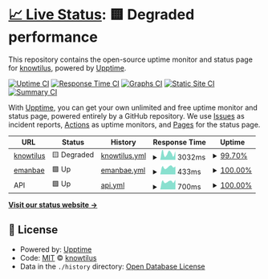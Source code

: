 # [📈 Live Status](https://knowtilus.github.io/upptime): <!--live status--> **🟨 Degraded performance**

This repository contains the open-source uptime monitor and status page for [knowtilus](https://knowtilus.github.io/upptime), powered by [Upptime](https://github.com/upptime/upptime).

[![Uptime CI](https://github.com/knowtilus/upptime/workflows/Uptime%20CI/badge.svg)](https://github.com/knowtilus/upptime/actions?query=workflow%3A%22Uptime+CI%22)
[![Response Time CI](https://github.com/knowtilus/upptime/workflows/Response%20Time%20CI/badge.svg)](https://github.com/knowtilus/upptime/actions?query=workflow%3A%22Response+Time+CI%22)
[![Graphs CI](https://github.com/knowtilus/upptime/workflows/Graphs%20CI/badge.svg)](https://github.com/knowtilus/upptime/actions?query=workflow%3A%22Graphs+CI%22)
[![Static Site CI](https://github.com/knowtilus/upptime/workflows/Static%20Site%20CI/badge.svg)](https://github.com/knowtilus/upptime/actions?query=workflow%3A%22Static+Site+CI%22)
[![Summary CI](https://github.com/knowtilus/upptime/workflows/Summary%20CI/badge.svg)](https://github.com/knowtilus/upptime/actions?query=workflow%3A%22Summary+CI%22)

With [Upptime](https://upptime.js.org), you can get your own unlimited and free uptime monitor and status page, powered entirely by a GitHub repository. We use [Issues](https://github.com/knowtilus/upptime/issues) as incident reports, [Actions](https://github.com/knowtilus/upptime/actions) as uptime monitors, and [Pages](https://knowtilus.github.io/upptime) for the status page.

<!--start: status pages-->
<!-- This summary is generated by Upptime (https://github.com/upptime/upptime) -->
<!-- Do not edit this manually, your changes will be overwritten -->
<!-- prettier-ignore -->
| URL | Status | History | Response Time | Uptime |
| --- | ------ | ------- | ------------- | ------ |
| <img alt="" src="https://icons.duckduckgo.com/ip3/www.knowtil.us.ico" height="13"> [knowtilus](https://www.knowtil.us) | 🟨 Degraded | [knowtilus.yml](https://github.com/knowtilus/upptime/commits/HEAD/history/knowtilus.yml) | <details><summary><img alt="Response time graph" src="./graphs/knowtilus/response-time-week.png" height="20"> 3032ms</summary><br><a href="https://status.knowtil.us/history/knowtilus"><img alt="Response time 588" src="https://img.shields.io/endpoint?url=https%3A%2F%2Fraw.githubusercontent.com%2Fknowtilus%2Fupptime%2FHEAD%2Fapi%2Fknowtilus%2Fresponse-time.json"></a><br><a href="https://status.knowtil.us/history/knowtilus"><img alt="24-hour response time 5639" src="https://img.shields.io/endpoint?url=https%3A%2F%2Fraw.githubusercontent.com%2Fknowtilus%2Fupptime%2FHEAD%2Fapi%2Fknowtilus%2Fresponse-time-day.json"></a><br><a href="https://status.knowtil.us/history/knowtilus"><img alt="7-day response time 3032" src="https://img.shields.io/endpoint?url=https%3A%2F%2Fraw.githubusercontent.com%2Fknowtilus%2Fupptime%2FHEAD%2Fapi%2Fknowtilus%2Fresponse-time-week.json"></a><br><a href="https://status.knowtil.us/history/knowtilus"><img alt="30-day response time 1355" src="https://img.shields.io/endpoint?url=https%3A%2F%2Fraw.githubusercontent.com%2Fknowtilus%2Fupptime%2FHEAD%2Fapi%2Fknowtilus%2Fresponse-time-month.json"></a><br><a href="https://status.knowtil.us/history/knowtilus"><img alt="1-year response time 643" src="https://img.shields.io/endpoint?url=https%3A%2F%2Fraw.githubusercontent.com%2Fknowtilus%2Fupptime%2FHEAD%2Fapi%2Fknowtilus%2Fresponse-time-year.json"></a></details> | <details><summary><a href="https://status.knowtil.us/history/knowtilus">99.70%</a></summary><a href="https://status.knowtil.us/history/knowtilus"><img alt="All-time uptime 99.89%" src="https://img.shields.io/endpoint?url=https%3A%2F%2Fraw.githubusercontent.com%2Fknowtilus%2Fupptime%2FHEAD%2Fapi%2Fknowtilus%2Fuptime.json"></a><br><a href="https://status.knowtil.us/history/knowtilus"><img alt="24-hour uptime 97.92%" src="https://img.shields.io/endpoint?url=https%3A%2F%2Fraw.githubusercontent.com%2Fknowtilus%2Fupptime%2FHEAD%2Fapi%2Fknowtilus%2Fuptime-day.json"></a><br><a href="https://status.knowtil.us/history/knowtilus"><img alt="7-day uptime 99.70%" src="https://img.shields.io/endpoint?url=https%3A%2F%2Fraw.githubusercontent.com%2Fknowtilus%2Fupptime%2FHEAD%2Fapi%2Fknowtilus%2Fuptime-week.json"></a><br><a href="https://status.knowtil.us/history/knowtilus"><img alt="30-day uptime 99.93%" src="https://img.shields.io/endpoint?url=https%3A%2F%2Fraw.githubusercontent.com%2Fknowtilus%2Fupptime%2FHEAD%2Fapi%2Fknowtilus%2Fuptime-month.json"></a><br><a href="https://status.knowtil.us/history/knowtilus"><img alt="1-year uptime 99.80%" src="https://img.shields.io/endpoint?url=https%3A%2F%2Fraw.githubusercontent.com%2Fknowtilus%2Fupptime%2FHEAD%2Fapi%2Fknowtilus%2Fuptime-year.json"></a></details>
| <img alt="" src="https://icons.duckduckgo.com/ip3/www.emanbae.com.ico" height="13"> [emanbae](https://www.emanbae.com) | 🟩 Up | [emanbae.yml](https://github.com/knowtilus/upptime/commits/HEAD/history/emanbae.yml) | <details><summary><img alt="Response time graph" src="./graphs/emanbae/response-time-week.png" height="20"> 433ms</summary><br><a href="https://status.knowtil.us/history/emanbae"><img alt="Response time 425" src="https://img.shields.io/endpoint?url=https%3A%2F%2Fraw.githubusercontent.com%2Fknowtilus%2Fupptime%2FHEAD%2Fapi%2Femanbae%2Fresponse-time.json"></a><br><a href="https://status.knowtil.us/history/emanbae"><img alt="24-hour response time 465" src="https://img.shields.io/endpoint?url=https%3A%2F%2Fraw.githubusercontent.com%2Fknowtilus%2Fupptime%2FHEAD%2Fapi%2Femanbae%2Fresponse-time-day.json"></a><br><a href="https://status.knowtil.us/history/emanbae"><img alt="7-day response time 433" src="https://img.shields.io/endpoint?url=https%3A%2F%2Fraw.githubusercontent.com%2Fknowtilus%2Fupptime%2FHEAD%2Fapi%2Femanbae%2Fresponse-time-week.json"></a><br><a href="https://status.knowtil.us/history/emanbae"><img alt="30-day response time 444" src="https://img.shields.io/endpoint?url=https%3A%2F%2Fraw.githubusercontent.com%2Fknowtilus%2Fupptime%2FHEAD%2Fapi%2Femanbae%2Fresponse-time-month.json"></a><br><a href="https://status.knowtil.us/history/emanbae"><img alt="1-year response time 429" src="https://img.shields.io/endpoint?url=https%3A%2F%2Fraw.githubusercontent.com%2Fknowtilus%2Fupptime%2FHEAD%2Fapi%2Femanbae%2Fresponse-time-year.json"></a></details> | <details><summary><a href="https://status.knowtil.us/history/emanbae">100.00%</a></summary><a href="https://status.knowtil.us/history/emanbae"><img alt="All-time uptime 99.98%" src="https://img.shields.io/endpoint?url=https%3A%2F%2Fraw.githubusercontent.com%2Fknowtilus%2Fupptime%2FHEAD%2Fapi%2Femanbae%2Fuptime.json"></a><br><a href="https://status.knowtil.us/history/emanbae"><img alt="24-hour uptime 100.00%" src="https://img.shields.io/endpoint?url=https%3A%2F%2Fraw.githubusercontent.com%2Fknowtilus%2Fupptime%2FHEAD%2Fapi%2Femanbae%2Fuptime-day.json"></a><br><a href="https://status.knowtil.us/history/emanbae"><img alt="7-day uptime 100.00%" src="https://img.shields.io/endpoint?url=https%3A%2F%2Fraw.githubusercontent.com%2Fknowtilus%2Fupptime%2FHEAD%2Fapi%2Femanbae%2Fuptime-week.json"></a><br><a href="https://status.knowtil.us/history/emanbae"><img alt="30-day uptime 100.00%" src="https://img.shields.io/endpoint?url=https%3A%2F%2Fraw.githubusercontent.com%2Fknowtilus%2Fupptime%2FHEAD%2Fapi%2Femanbae%2Fuptime-month.json"></a><br><a href="https://status.knowtil.us/history/emanbae"><img alt="1-year uptime 100.00%" src="https://img.shields.io/endpoint?url=https%3A%2F%2Fraw.githubusercontent.com%2Fknowtilus%2Fupptime%2FHEAD%2Fapi%2Femanbae%2Fuptime-year.json"></a></details>
| <img alt="" src="https://icons.duckduckgo.com/ip3/null.ico" height="13"> API | 🟩 Up | [api.yml](https://github.com/knowtilus/upptime/commits/HEAD/history/api.yml) | <details><summary><img alt="Response time graph" src="./graphs/api/response-time-week.png" height="20"> 700ms</summary><br><a href="https://status.knowtil.us/history/api"><img alt="Response time 735" src="https://img.shields.io/endpoint?url=https%3A%2F%2Fraw.githubusercontent.com%2Fknowtilus%2Fupptime%2FHEAD%2Fapi%2Fapi%2Fresponse-time.json"></a><br><a href="https://status.knowtil.us/history/api"><img alt="24-hour response time 848" src="https://img.shields.io/endpoint?url=https%3A%2F%2Fraw.githubusercontent.com%2Fknowtilus%2Fupptime%2FHEAD%2Fapi%2Fapi%2Fresponse-time-day.json"></a><br><a href="https://status.knowtil.us/history/api"><img alt="7-day response time 700" src="https://img.shields.io/endpoint?url=https%3A%2F%2Fraw.githubusercontent.com%2Fknowtilus%2Fupptime%2FHEAD%2Fapi%2Fapi%2Fresponse-time-week.json"></a><br><a href="https://status.knowtil.us/history/api"><img alt="30-day response time 732" src="https://img.shields.io/endpoint?url=https%3A%2F%2Fraw.githubusercontent.com%2Fknowtilus%2Fupptime%2FHEAD%2Fapi%2Fapi%2Fresponse-time-month.json"></a><br><a href="https://status.knowtil.us/history/api"><img alt="1-year response time 739" src="https://img.shields.io/endpoint?url=https%3A%2F%2Fraw.githubusercontent.com%2Fknowtilus%2Fupptime%2FHEAD%2Fapi%2Fapi%2Fresponse-time-year.json"></a></details> | <details><summary><a href="https://status.knowtil.us/history/api">100.00%</a></summary><a href="https://status.knowtil.us/history/api"><img alt="All-time uptime 99.98%" src="https://img.shields.io/endpoint?url=https%3A%2F%2Fraw.githubusercontent.com%2Fknowtilus%2Fupptime%2FHEAD%2Fapi%2Fapi%2Fuptime.json"></a><br><a href="https://status.knowtil.us/history/api"><img alt="24-hour uptime 100.00%" src="https://img.shields.io/endpoint?url=https%3A%2F%2Fraw.githubusercontent.com%2Fknowtilus%2Fupptime%2FHEAD%2Fapi%2Fapi%2Fuptime-day.json"></a><br><a href="https://status.knowtil.us/history/api"><img alt="7-day uptime 100.00%" src="https://img.shields.io/endpoint?url=https%3A%2F%2Fraw.githubusercontent.com%2Fknowtilus%2Fupptime%2FHEAD%2Fapi%2Fapi%2Fuptime-week.json"></a><br><a href="https://status.knowtil.us/history/api"><img alt="30-day uptime 100.00%" src="https://img.shields.io/endpoint?url=https%3A%2F%2Fraw.githubusercontent.com%2Fknowtilus%2Fupptime%2FHEAD%2Fapi%2Fapi%2Fuptime-month.json"></a><br><a href="https://status.knowtil.us/history/api"><img alt="1-year uptime 100.00%" src="https://img.shields.io/endpoint?url=https%3A%2F%2Fraw.githubusercontent.com%2Fknowtilus%2Fupptime%2FHEAD%2Fapi%2Fapi%2Fuptime-year.json"></a></details>

<!--end: status pages-->

[**Visit our status website →**](https://knowtilus.github.io/upptime)

## 📄 License

- Powered by: [Upptime](https://github.com/upptime/upptime)
- Code: [MIT](./LICENSE) © [knowtilus](https://knowtilus.github.io/upptime)
- Data in the `./history` directory: [Open Database License](https://opendatacommons.org/licenses/odbl/1-0/)
